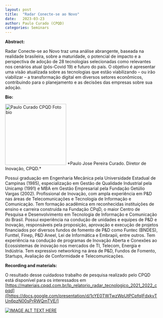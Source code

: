 ```yaml
---
layout: post
title:  "Radar Conecte-se ao Novo"
date:   2023-03-23
author: Paulo Curado (CPQD)
categories: Seminars
---
```


**Abstract:** 

 Radar Conecte-se ao Novo  traz uma análise abrangente, baseada na realidade brasileira, sobre a maturidade, o potencial de impacto e a perspectiva de adoção de 28 tecnologias selecionadas como relevantes nos cenários atual (pós-Covid 19) e futuro do país. O objetivo é apresentar uma visão atualizada sobre as tecnologias que estão viabilizando – ou irão viabilizar – a transformação digital em diversos setores econômicos, contribuindo para o planejamento e as decisões das empresas sobre sua adoção.

**Bio:** 

<img alt="Paulo Curado CPQD Foto bio" src="[https://media.datacenterdynamics.com/media/images/Paulo_Curado_-_CPQD.2e16d0ba.fill-200x200.jpg](https://media.datacenterdynamics.com/media/images/Paulo_Curado_-_CPQD.2e16d0ba.fill-200x200.jpg)" style="width: 200px; height: 200px;">
*Paulo Jose Pereira Curado. Diretor de Inovação, CPQD.*  

Possui graduação em Engenharia Mecânica pela Universidade Estadual de Campinas (1985), 
especialização em Gestão de Qualidade Industrial pela Unicamp (1991) e MBA em Gestão Empresarial pela Fundação Getúlio Vargas (2002). 
Profissional de Inovação, com ampla experiência em P&D nas áreas de Telecomunicações e Tecnologia de Informação e Comunicação. Tem formação acadêmica em reconhecidas instituições de ensino e carreira construída na Fundação CPqD, o maior Centro de Pesquisa e Desenvolvimento em Tecnologia de Informação e Comunicação do Brasil.
Possui experiência na condução de unidades e equipes de P&D e Inovação, responsáveis pela proposição, aprovação e execução de projetos financiados por diversos fundos de fomento de P&D como Funtec (BNDES), Funttel, Finep, P&D Aneel, Lei de Informática e Embrapii, entre outros. 
Tem experiência na condução de programas de Inovação Aberta e Conexões ao Ecossistemas de inovação nos mercados de TI, Telecom, Energia e Indústria. Tem expressivo networking na área de P&D, Fundos de Fomento, Startups, Avaliação de Conformidade e Telecomunicações.


**Recording and materials:**

O resultado desse cuidadoso trabalho de pesquisa realizado pelo CPQD está disponível para os interessados  em 
[https://materiais.cpqd.com.br/lp_relatorio_radar_tecnologico_2021_2022_cpqd]([https://docs.google.com/presentation/d/1cYE0TWTwzWpUtPCpfqIFdxkvTUn6pzN00sPrRWQmTVE/] 

[![IMAGE ALT TEXT HERE](http://img.youtube.com/vi/YOUTUBE_VIDEO_ID_HERE/0.jpg)](http://www.youtube.com/watch?v=YOUTUBE_VIDEO_ID_HERE)
